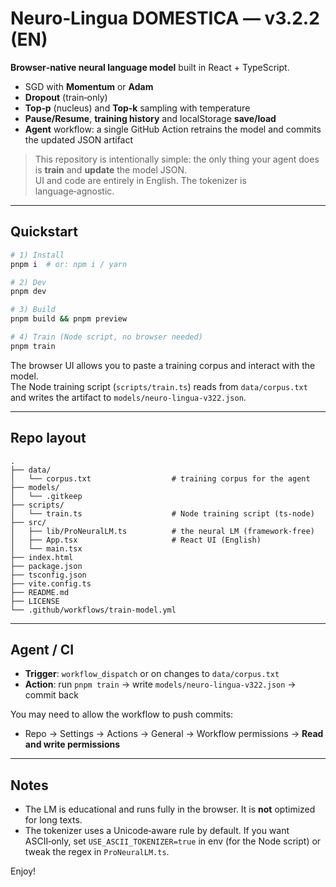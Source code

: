 # Neuro‑Lingua DOMESTICA — v3.2.2 (EN)

**Browser‑native neural language model** built in React + TypeScript.
- SGD with **Momentum** or **Adam**
- **Dropout** (train‑only)
- **Top‑p** (nucleus) and **Top‑k** sampling with temperature
- **Pause/Resume**, **training history** and localStorage **save/load**
- **Agent** workflow: a single GitHub Action retrains the model and commits the updated JSON artifact

> This repository is intentionally simple: the only thing your agent does is **train** and **update** the model JSON.  
> UI and code are entirely in English. The tokenizer is language‑agnostic.

---

## Quickstart

```bash
# 1) Install
pnpm i  # or: npm i / yarn

# 2) Dev
pnpm dev

# 3) Build
pnpm build && pnpm preview

# 4) Train (Node script, no browser needed)
pnpm train
```

The browser UI allows you to paste a training corpus and interact with the model.  
The Node training script (`scripts/train.ts`) reads from `data/corpus.txt` and writes the artifact to `models/neuro‑lingua‑v322.json`.

---

## Repo layout

```
.
├── data/
│   └── corpus.txt                  # training corpus for the agent
├── models/
│   └── .gitkeep
├── scripts/
│   └── train.ts                    # Node training script (ts-node)
├── src/
│   ├── lib/ProNeuralLM.ts          # the neural LM (framework-free)
│   ├── App.tsx                     # React UI (English)
│   └── main.tsx
├── index.html
├── package.json
├── tsconfig.json
├── vite.config.ts
├── README.md
├── LICENSE
└── .github/workflows/train-model.yml
```

---

## Agent / CI

- **Trigger**: `workflow_dispatch` or on changes to `data/corpus.txt`
- **Action**: run `pnpm train` → write `models/neuro‑lingua‑v322.json` → commit back

You may need to allow the workflow to push commits:
- Repo → Settings → Actions → General → Workflow permissions → **Read and write permissions**

---

## Notes

- The LM is educational and runs fully in the browser. It is **not** optimized for long texts.
- The tokenizer uses a Unicode‑aware rule by default. If you want ASCII‑only, set `USE_ASCII_TOKENIZER=true` in env (for the Node script) or tweak the regex in `ProNeuralLM.ts`.

Enjoy!
